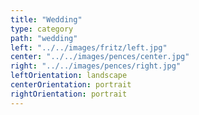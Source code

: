 ```yaml
---
title: "Wedding"
type: category
path: "wedding"
left: "../../images/fritz/left.jpg"
center: "../../images/pences/center.jpg"
right: "../../images/pences/right.jpg"
leftOrientation: landscape
centerOrientation: portrait
rightOrientation: portrait
---
```

